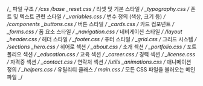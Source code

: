 /_ 파일 구조 _/
/css
/base
\_reset.css /_ 리셋 및 기본 스타일 _/
\_typography.css /_ 폰트 및 텍스트 관련 스타일 _/
\_variables.css /_ 변수 정의 (색상, 크기 등) _/
/components
\_buttons.css /_ 버튼 스타일 _/
\_cards.css /_ 카드 컴포넌트 _/
\_forms.css /_ 폼 요소 스타일 _/
\_navigation.css /_ 네비게이션 스타일 _/
/layout
\_header.css /_ 헤더 스타일 _/
\_footer.css /_ 푸터 스타일 _/
\_grid.css /_ 그리드 시스템 _/
/sections
\_hero.css /_ 히어로 섹션 _/
\_about.css /_ 소개 섹션 _/
\_portfolio.css /_ 포트폴리오 섹션 _/
\_education.css /_ 교육 섹션 _/
\_career.css /_ 경력 섹션 _/
\_license.css /_ 자격증 섹션 _/
\_contact.css /_ 연락처 섹션 _/
/utils
\_animations.css /_ 애니메이션 정의 _/
\_helpers.css /_ 유틸리티 클래스 _/
main.css /_ 모든 CSS 파일을 불러오는 메인 파일 _/
